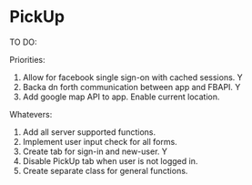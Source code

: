 PickUp
======
TO DO:

Priorities:

1. Allow for facebook single sign-on with cached sessions. Y
2. Backa dn forth communication between app and FBAPI. Y
2. Add google map API to app. Enable current location.

Whatevers:

1. Add all server supported functions.
2. Implement user input check for all forms.
3. Create tab for sign-in and new-user. Y
4. Disable PickUp tab when user is not logged in. 
5. Create separate class for general functions. 

